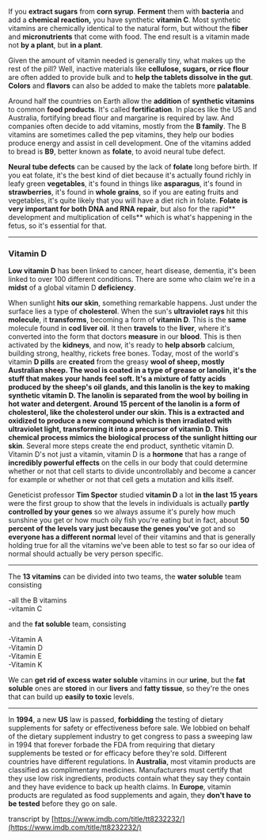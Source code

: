 If you **extract sugars** from **corn syrup**. **Ferment** them with **bacteria** and add a **chemical reaction,** you have synthetic **vitamin C**. Most synthetic vitamins are chemically identical to the natural form, but without the **fiber** and **micronutrients** that come with food. The end result is a vitamin made not **by a plant**, but **in a plant**.

Given the amount of vitamin needed is generally tiny, what makes up the rest of the pill? Well, inactive materials like **cellulose, sugars, or rice flour** are often added to provide bulk and to **help the tablets dissolve in the gut**. **Colors** and **flavors** can also be added to make the tablets more **palatable**.

Around half the countries on Earth allow the **addition** of **synthetic vitamins** to common **food products**. It's called **fortification**. In places like the US and Australia, fortifying bread flour and margarine is required by law. And companies often decide to add vitamins, mostly from the **B family**. The B vitamins are sometimes called the pep vitamins, they help our bodies produce energy and assist in cell development. One of the vitamins added to bread is **B9**, better known as **folate**, to avoid neural tube defect.

**Neural tube defects** can be caused by the lack of **folate** long before birth. If you eat folate, it's the best kind of diet because it's actually found richly in leafy green **vegetables**, it's found in things like **asparagus**, it's found in **strawberries**, it's found in **whole grains**, so if you are eating fruits and vegetables, it's quite likely that you will have a diet rich in folate. **Folate is very important for both DNA and RNA repair**, but also for the rapid** development and multiplication of cells** which is what's happening in the fetus, so it's essential for that.

* * *

### Vitamin D

**Low vitamin D** has been linked to cancer, heart disease, dementia, it's been linked to over 100 different conditions. There are some who claim we're in a **midst** of a global vitamin D **deficiency**.

When sunlight **hits our skin**, something remarkable happens. Just under the surface lies a type of **cholesterol**. When the sun's **ultraviolet rays** hit this **molecule**, it **transforms**, becoming a form of **vitamin D**. This is the **same** molecule found in **cod liver oil**. It then **travels** to the **liver**, where it's converted into the form that doctors **measure** in our **blood**. This is then activated by the **kidneys**, and now, it's ready to **help absorb** calcium, building strong, healthy, rickets free bones. Today, most of the world's vitamin **D pills** are **created** from the greasy **wool of sheep, **mostly Australian sheep. The wool is coated in a type of grease or **lanolin**, it's the stuff that makes your hands feel soft. It's a **mixture** of **fatty acids** produced by the **sheep's oil glands**, and this lanolin is the **key** to making **synthetic vitamin D**. The **lanolin** is separated from the wool by boiling in hot water and detergent. Around **15 percent** of the **lanolin** is a form of **cholesterol**, **like** the cholesterol under our **skin**. This is a extracted and oxidized to produce a new compound which is then irradiated with ultraviolet light, transforming it into a precursor of vitamin D. **This chemical process mimics** the **biological process** of the s**unlight hitting our skin**. Several more steps create the end product, synthetic vitamin D. Vitamin D's not just a vitamin, vitamin D is a **hormone** that has a range of **incredibly powerful effects** on the cells in our body that could determine whether or not that cell starts to divide uncontrollably and become a cancer for example or whether or not that cell gets a mutation and kills itself.

Geneticist professor **Tim Spector** studied **vitamin D** a lot **in the last 15 years** were the first group to show that the levels in individuals is actually **partly controlled by your genes** so we always assume it's purely how much sunshine you get or how much oily fish you're eating but in fact, about **50 percent of the levels vary just because the genes you've** got and so **everyone has a different normal** level of their vitamins and that is generally holding true for all the vitamins we've been able to test so far so our idea of normal should actually be very person specific.

* * *

The **13 vitamins** can be divided into two teams, the **water soluble** team consisting   

-all the B vitamins  
-vitamin C  
  
and the **fat soluble** team, consisting  

-Vitamin A  
-Vitamin D  
-Vitamin E  
-Vitamin K  

We can **get rid of excess water soluble** vitamins in our **urine**, but the **fat soluble** ones are **stored** in our **livers** and **fatty tissue**, so they're the ones that can build up **easily to toxic** levels.

* * *

In **1994**, a new **US** law is passed, **forbidding** the testing of dietary supplements for safety or effectiveness before sale. We lobbied on behalf of the dietary supplement industry to get congress to pass a sweeping law in 1994 that forever forbade the FDA from requiring that dietary supplements be tested or for efficacy before they're sold. Different countries have different regulations. In **Australia**, most vitamin products are classified as complimentary medicines. Manufacturers must certify that they use low risk ingredients, products contain what they say they contain and they have evidence to back up health claims. In **Europe**, vitamin products are regulated as food supplements and again, they **don't have to be tested** before they go on sale.

transcript by [https://www.imdb.com/title/tt8232232/](https://www.imdb.com/title/tt8232232/)